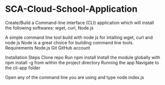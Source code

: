 # SCA-Cloud-School-Application
Create/Build a Command-line interface (CLI) application which will install the following softwares: wget, curl, Node.js

A simple command line tool build with node js for intalling
wget, curl and node js
Node is a great choice for building command line tools.
Requirements
Node.js Git GitHub account

Installation Steps
Clone repo
Run npm install
Install the module globally with npm install -g from within the project directory
Running the app
Navigate to the cli-app folder

Open any of the command line you are using and type node index.js
